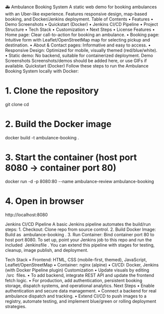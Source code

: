 🚑 Ambulance Booking System
A static web demo for booking ambulances with an Uber-like experience.
Features responsive design, map-based booking, and Docker/Jenkins deployment.
Table of Contents
	•	Features
	•	Demo Screenshots
	•	Quickstart (Docker)
	•	Jenkins CI/CD Pipeline
	•	Project Structure
	•	Tech Stack
	•	Customization
	•	Next Steps
	•	License
Features
	•	Home page: Clear call-to-action for booking an ambulance.
	•	Booking page: Intuitive form with Leaflet/OpenStreetMap map for selecting pickup and destination.
	•	About & Contact pages: Informative and easy to access.
	•	Responsive Design: Optimized for mobile, visually themed (red/blue/white).
	•	Static demo: No backend, suitable for containerized deployment.
Demo Screenshots
		Screenshots/demos should be added here, or use GIFs if available.
Quickstart (Docker)
Follow these steps to run the Ambulance Booking System locally with Docker:
# 1. Clone the repository
git clone <repo-url>
cd <repo-folder>

# 2. Build the Docker image
docker build -t ambulance-booking .

# 3. Start the container (host port 8080 → container port 80)
docker run -d -p 8080:80 --name ambulance-review ambulance-booking

# 4. Open in browser
http://localhost:8080


Jenkins CI/CD Pipeline
A basic Jenkins pipeline automates the build/run steps:
	1.	Checkout: Clone repo from source control.
	2.	Build Docker Image: Build as  ambulance-booking .
	3.	Run Container: Bind container port 80 to host port 8080.
		To set up, point your Jenkins job to this repo and run the included  Jenkinsfile .
You can extend this pipeline with stages for testing, cleanup, image publish, and deployment.

Tech Stack
	•	Frontend: HTML, CSS (mobile-first, themed), JavaScript, Leaflet/OpenStreetMap
	•	Container: nginx (alpine)
	•	CI/CD: Docker, Jenkins (with Docker Pipeline plugin)
Customization
	•	Update visuals by editing  /src  files.
	•	To add backend, integrate REST API and update the frontend fetch logic.
	•	For production, add authentication, persistent booking storage, dispatch systems, and operational analytics.
Next Steps
	•	Enable authentication and secure data management.
	•	Connect a backend for real ambulance dispatch and tracking.
	•	Extend CI/CD to push images to a registry, automate testing, and implement blue/green or rolling deployment strategies.
